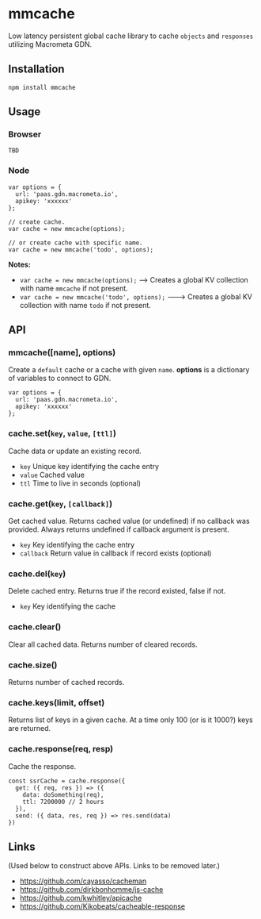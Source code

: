 # mmcache

Low latency persistent global cache library to cache `objects` and `responses` utilizing Macrometa GDN.

## Installation

```
npm install mmcache
```

## Usage

### Browser
```
TBD
```

### Node
```
var options = {
  url: 'paas.gdn.macrometa.io',
  apikey: 'xxxxxx'
};

// create cache. 
var cache = new mmcache(options);

// or create cache with specific name.
var cache = new mmcache('todo', options);
```

**Notes:**

* `var cache = new mmcache(options);` --> Creates a global KV collection with name `mmcache` if not present.
* `var cache = new mmcache('todo', options);` ---> Creates a global KV collection with name `todo` if not present.

## API

### mmcache([name], options)

Create a `default` cache or a cache with given `name`. **options** is a dictionary of variables to connect to GDN.

```
var options = {
  url: 'paas.gdn.macrometa.io',
  apikey: 'xxxxxx'
};
```

### cache.set(`key`, `value`, `[ttl]`)

Cache data or update an existing record.

* `key` Unique key identifying the cache entry
* `value` Cached value  
* `ttl` Time to live in seconds (optional) 

### cache.get(`key`, `[callback]`)

Get cached value. Returns cached value (or undefined) if no callback was provided. Always returns undefined if callback argument is present.

* `key` Key identifying the cache entry
* `callback` Return value in callback if record exists (optional)

### cache.del(`key`)

Delete cached entry. Returns true if the record existed, false if not.

* `key` Key identifying the cache

### cache.clear()

Clear all cached data. Returns number of cleared records.

### cache.size()
                
Returns number of cached records.

### cache.keys(limit, offset)

Returns list of keys in a given cache. At a time only 100 (or is it 1000?) keys are returned.

### cache.response(req, resp)

Cache the response.

```
const ssrCache = cache.response({
  get: ({ req, res }) => ({
    data: doSomething(req),
    ttl: 7200000 // 2 hours
  }),
  send: ({ data, res, req }) => res.send(data)
})
```

## Links
(Used below to construct above APIs. Links to be removed later.)

* https://github.com/cayasso/cacheman
* https://github.com/dirkbonhomme/js-cache
* https://github.com/kwhitley/apicache
* https://github.com/Kikobeats/cacheable-response




